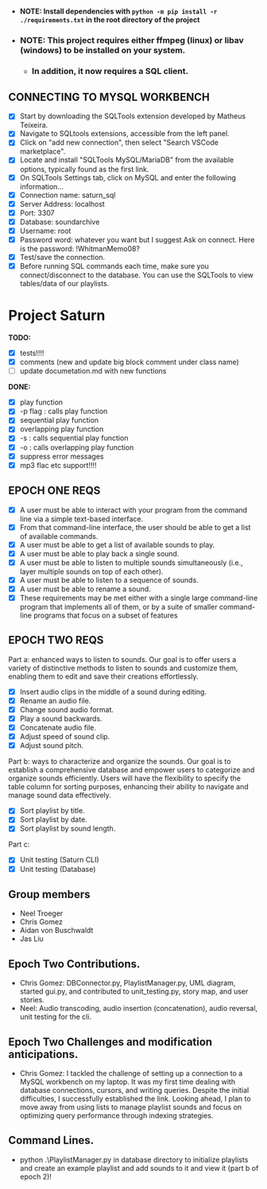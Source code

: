 - #### NOTE: Install dependencies with `python -m pip install -r ./requirements.txt` in the root directory of the project

- ### NOTE: This project requires either ffmpeg (linux) or libav (windows) to be installed on your system.
  - ### In addition, it now requires a SQL client.

## CONNECTING TO MYSQL WORKBENCH

- [x] Start by downloading the SQLTools extension developed by Matheus Teixeira.
- [x] Navigate to SQLtools extensions, accessible from the left panel.
- [x] Click on "add new connection", then select "Search VSCode marketplace".
- [x] Locate and install "SQLTools MySQL/MariaDB" from the available options, typically found as the first link.
- [x] On SQLTools Settings tab, click on MySQL and enter the following information...
- [x] Connection name: saturn_sql
- [x] Server Address: localhost
- [x] Port: 3307
- [x] Database: soundarchive
- [x] Username: root
- [x] Password word: whatever you want but I suggest Ask on connect. Here is the password: !WhitmanMemo08?
- [x] Test/save the connection.
- [x] Before running SQL commands each time, make sure you connect/disconnect to the database. You can use the SQLTools to view tables/data of our playlists.

# Project Saturn

**TODO:**

- [x] tests!!!!
- [x] comments (new and update big block comment under class name)
- [ ] update documetation.md with new functions

**DONE:**

- [x] play function
- [x] -p flag : calls play function
- [x] sequential play function
- [x] overlapping play function
- [x] -s : calls sequential play function
- [x] -o : calls overlapping play function
- [x] suppress error messages
- [x] mp3 flac etc support!!!!

## EPOCH ONE REQS

- [x] A user must be able to interact with your program from the command line via a simple text-based interface.
- [x] From that command-line interface, the user should be able to get a list of available commands.
- [x] A user must be able to get a list of available sounds to play.
- [x] A user must be able to play back a single sound.
- [x] A user must be able to listen to multiple sounds simultaneously (i.e., layer multiple sounds on top of each other).
- [x] A user must be able to listen to a sequence of sounds.
- [x] A user must be able to rename a sound.
- [x] These requirements may be met either with a single large command-line program that implements all of them, or by a suite of smaller command-line programs that focus on a subset of features

## EPOCH TWO REQS

Part a: enhanced ways to listen to sounds.
Our goal is to offer users a variety of distinctive methods to listen to sounds and customize them, enabling them to edit and save their creations effortlessly.

- [x] Insert audio clips in the middle of a sound during editing.
- [x] Rename an audio file.
- [x] Change sound audio format.
- [x] Play a sound backwards.
- [x] Concatenate audio file.
- [x] Adjust speed of sound clip.
- [x] Adjust sound pitch.

Part b: ways to characterize and organize the sounds.
Our goal is to establish a comprehensive database and empower users to categorize and organize sounds efficiently. Users will have the flexibility to specify the table column for sorting purposes, enhancing their ability to navigate and manage sound data effectively.

- [x] Sort playlist by title.
- [x] Sort playlist by date.
- [x] Sort playlist by sound length.

Part c:

- [x] Unit testing (Saturn CLI)
- [x] Unit testing (Database)

## Group members

- Neel Troeger
- Chris Gomez
- Aidan von Buschwaldt
- Jas Liu

## Epoch Two Contributions.

- Chris Gomez: DBConnector.py, PlaylistManager.py, UML diagram, started gui.py, and contributed to unit_testing.py, story map, and user stories.
- Neel: Audio transcoding, audio insertion (concatenation), audio reversal, unit testing for the cli.

## Epoch Two Challenges and modification anticipations.

- Chris Gomez: I tackled the challenge of setting up a connection to a MySQL workbench on my laptop. It was my first time dealing with database connections, cursors, and writing queries. Despite the initial difficulties, I successfully established the link. Looking ahead, I plan to move away from using lists to manage playlist sounds and focus on optimizing query performance through indexing strategies.

## Command Lines.

- python .\PlaylistManager.py in database directory to initialize playlists and create an example playlist and add sounds to it and view it (part b of epoch 2)!
